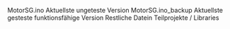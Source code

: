 MotorSG.ino         Aktuellste ungeteste Version
MotorSG.ino_backup  Aktuellste gesteste funktionsfähige Version 
Restliche Datein    Teilprojekte / Libraries
